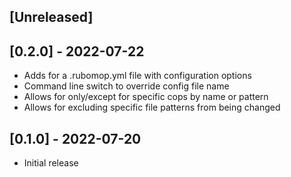 ## [Unreleased]

## [0.2.0] - 2022-07-22

- Adds for a .rubomop.yml file with configuration options
- Command line switch to override config file name
- Allows for only/except for specific cops by name or pattern 
- Allows for excluding specific file patterns from being changed

## [0.1.0] - 2022-07-20

- Initial release
